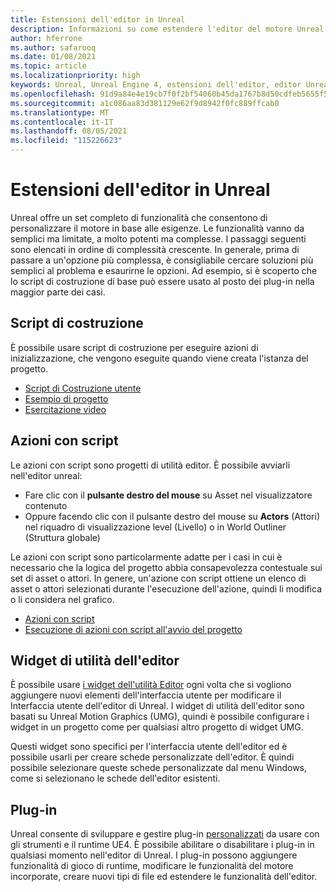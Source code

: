 ```yaml
---
title: Estensioni dell'editor in Unreal
description: Informazioni su come estendere l'editor del motore Unreal con script personalizzati, azioni con script e widget di utilità.
author: hferrone
ms.author: safarooq
ms.date: 01/08/2021
ms.topic: article
ms.localizationpriority: high
keywords: Unreal, Unreal Engine 4, estensioni dell'editor, editor Unreal, UE4, HoloLens, HoloLens 2, realtà mista, sviluppo, documentazione, guide, funzionalità, visore VR di realtà mista, visore VR di realtà mista windows, visore VR di realtà virtuale, porting, aggiornamento
ms.openlocfilehash: 91d9a84e4e19cb7f0f2bf54060b45da1767b8d50cdfeb5655f5e58a29d45a702
ms.sourcegitcommit: a1c086aa83d381129e62f9d8942f0fc889ffcab0
ms.translationtype: MT
ms.contentlocale: it-IT
ms.lasthandoff: 08/05/2021
ms.locfileid: "115226623"
---
```

# <a name="editor-extensions-in-unreal"></a>Estensioni dell'editor in Unreal

Unreal offre un set completo di funzionalità che consentono di personalizzare il motore in base alle esigenze. Le funzionalità vanno da semplici ma limitate, a molto potenti ma complesse. I passaggi seguenti sono elencati in ordine di complessità crescente. In generale, prima di passare a un'opzione più complessa, è consigliabile cercare soluzioni più semplici al problema e esaurirne le opzioni. Ad esempio, si è scoperto che lo script di costruzione di base può essere usato al posto dei plug-in nella maggior parte dei casi. 

<!-- Also, engine modification should be a last resort, as it is not only complex, but integrating changes back into the engine for simple work-around can take a disproportionately long time. -->

## <a name="construction-scripts"></a>Script di costruzione

È possibile usare script di costruzione per eseguire azioni di inizializzazione, che vengono eseguite quando viene creata l'istanza del progetto.

* [Script di Costruzione utente](https://docs.unrealengine.com/ProgrammingAndScripting/Blueprints/UserGuide/UserConstructionScript/index.html)
* [Esempio di progetto](https://docs.unrealengine.com/Resources/ContentExamples/Blueprints/1_4/index.html)
* [Esercitazione video](https://www.youtube.com/watch?v=z1SD-d9yJmQ&ab_channel=UnrealEngine)

## <a name="scripted-actions"></a>Azioni con script

Le azioni con script sono progetti di utilità editor. È possibile avviarli nell'editor unreal:
* Fare clic con il **pulsante destro del mouse** su Asset nel visualizzatore contenuto
* Oppure facendo clic con il pulsante destro del mouse su **Actors** (Attori) nel riquadro di visualizzazione level (Livello) o in World Outliner (Struttura globale)

Le azioni con script sono particolarmente adatte per i casi in cui è necessario che la logica del progetto abbia consapevolezza contestuale sui set di asset o attori. In genere, un'azione con script ottiene un elenco di asset o attori selezionati durante l'esecuzione dell'azione, quindi li modifica o li considera nel grafico.

* [Azioni con script](https://docs.unrealengine.com/ProductionPipelines/ScriptingAndAutomation/Blueprints/ScriptedActions/index.html)
* [Esecuzione di azioni con script all'avvio del progetto](https://docs.unrealengine.com/ProductionPipelines/ScriptingAndAutomation/Blueprints/StartupObjects/index.html)

## <a name="editor-utility-widgets"></a>Widget di utilità dell'editor

È possibile usare [i widget dell'utilità Editor](https://docs.unrealengine.com/InteractiveExperiences/UMG/UserGuide/EditorUtilityWidgets/index.html) ogni volta che si vogliono aggiungere nuovi elementi dell'interfaccia utente per modificare il Interfaccia utente dell'editor di Unreal. I widget di utilità dell'editor sono basati su Unreal Motion Graphics (UMG), quindi è possibile configurare i widget in un progetto come per qualsiasi altro progetto di widget UMG.

Questi widget sono specifici per l'interfaccia utente dell'editor ed è possibile usarli per creare schede personalizzate dell'editor. È quindi possibile selezionare queste schede personalizzate dal menu Windows, come si selezionano le schede dell'editor esistenti.

## <a name="plugins"></a>Plug-in

Unreal consente di sviluppare e gestire plug-in [personalizzati](https://docs.unrealengine.com/ProductionPipelines/Plugins/index.html) da usare con gli strumenti e il runtime UE4. È possibile abilitare o disabilitare i plug-in in qualsiasi momento nell'editor di Unreal. I plug-in possono aggiungere funzionalità di gioco di runtime, modificare le funzionalità del motore incorporate, creare nuovi tipi di file ed estendere le funzionalità dell'editor.

<!-- ## Engine modifications -->

